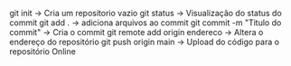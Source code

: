git init -> Cria um repositorio vazio
git status -> Visualização do status do commit
git add . -> adiciona arquivos ao commit
git commit -m "Titulo do commit" -> Cria o commit
git remote add origin endereco -> Altera o endereço do repositório
git push origin main -> Upload do código para o repositório Online
